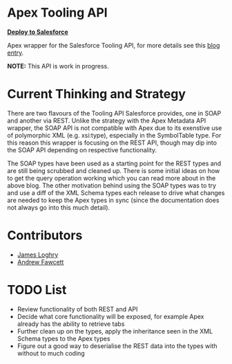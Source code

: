 Apex Tooling API
================

**[Deploy to Salesforce](https://githubsfdeploy.herokuapp.com/app/githubdeploy/afawcett/apex-toolingapi)**

Apex wrapper for the Salesforce Tooling API, for more details see this [blog entry](http://andyinthecloud.com/2014/01/05/querying-custom-object-and-field-ids-via-tooling-api/).

**NOTE:** This API is work in progress.

Current Thinking and Strategy
=============================

There are two flavours of the Tooling API Salesforce provides, one in SOAP and another via REST. Unlike the strategy with the Apex Metadata API wrapper, the SOAP API is not compatible with Apex due to its exenstive use of polymorphic XML (e.g. xsi:type), especially in the SymbolTable type. For this reason this wrapper is focusing on the REST API, though may dip into the SOAP API depending on respective functionality.

The SOAP types have been used as a starting point for the REST types and are still being scrubbed and cleaned up. There is some initial ideas on how to get the query operation working which you can read more about in the above blog. The other motivation behind using the SOAP types was to try and use a diff of the XML Schema types each release to drive what changes are needed to keep the Apex types in sync (since the documentation does not always go into this much detail).

Contributors
============

 - [James Loghry](https://twitter.com/dancinllama)
 - [Andrew Fawcett](https://twitter.com/andyinthecloud)
 
TODO List
=========

- Review functionality of both REST and API
- Decide what core functionality will be exposed, for example Apex already has the ability to retrieve tabs
- Further clean up on the types, apply the inheritance seen in the XML Schema types to the Apex types
- Figure out a good way to deserialise the REST data into the types with without to much coding
